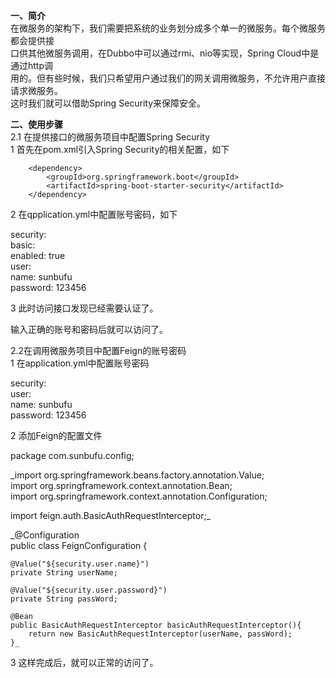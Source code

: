 **一、简介**  
在微服务的架构下，我们需要把系统的业务划分成多个单一的微服务。每个微服务都会提供接  
口供其他微服务调用，在Dubbo中可以通过rmi、nio等实现，Spring Cloud中是通过http调  
用的。但有些时候，我们只希望用户通过我们的网关调用微服务，不允许用户直接请求微服务。  
这时我们就可以借助Spring Security来保障安全。  

**二、使用步骤**  
2.1 在提供接口的微服务项目中配置Spring Security  
1 首先在pom.xml引入Spring Security的相关配置，如下  

        <dependency>  
            <groupId>org.springframework.boot</groupId>  
            <artifactId>spring-boot-starter-security</artifactId>  
        </dependency>  

2 在qpplication.yml中配置账号密码，如下  

security:  
  basic:  
    enabled: true  
  user:  
    name: sunbufu  
    password: 123456  

3 此时访问接口发现已经需要认证了。   
 
输入正确的账号和密码后就可以访问了。  

2.2在调用微服务项目中配置Feign的账号密码  
1 在application.yml中配置账号密码  

security:  
  user:  
    name: sunbufu  
    password: 123456  

2 添加Feign的配置文件  

package com.sunbufu.config;  

_import org.springframework.beans.factory.annotation.Value;  
import org.springframework.context.annotation.Bean;  
import org.springframework.context.annotation.Configuration;  

import feign.auth.BasicAuthRequestInterceptor;_  

_@Configuration  
public class FeignConfiguration {    

    @Value("${security.user.name}")  
    private String userName;  

    @Value("${security.user.password}")  
    private String passWord;  

    @Bean  
    public BasicAuthRequestInterceptor basicAuthRequestInterceptor(){  
        return new BasicAuthRequestInterceptor(userName, passWord);  
    }_  

3 这样完成后，就可以正常的访问了。  
